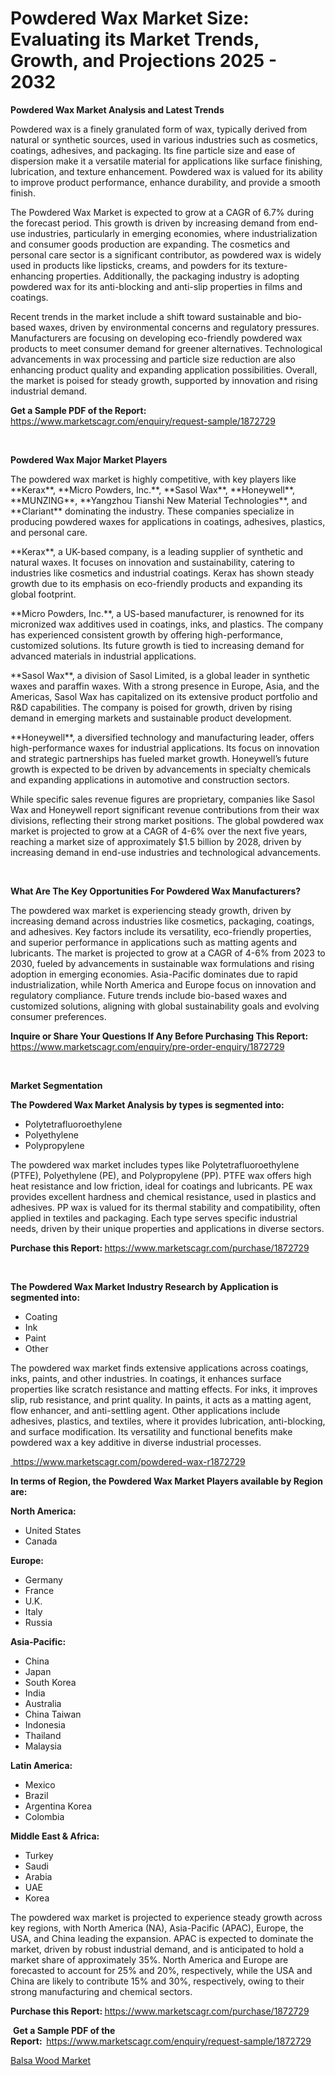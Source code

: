 <p><h1>Powdered Wax Market Size: Evaluating its Market Trends, Growth, and Projections 2025 - 2032</h1></p><p><strong>Powdered Wax Market Analysis and Latest Trends</strong></p>
<p><p>Powdered wax is a finely granulated form of wax, typically derived from natural or synthetic sources, used in various industries such as cosmetics, coatings, adhesives, and packaging. Its fine particle size and ease of dispersion make it a versatile material for applications like surface finishing, lubrication, and texture enhancement. Powdered wax is valued for its ability to improve product performance, enhance durability, and provide a smooth finish.</p><p>The Powdered Wax Market is expected to grow at a CAGR of 6.7% during the forecast period. This growth is driven by increasing demand from end-use industries, particularly in emerging economies, where industrialization and consumer goods production are expanding. The cosmetics and personal care sector is a significant contributor, as powdered wax is widely used in products like lipsticks, creams, and powders for its texture-enhancing properties. Additionally, the packaging industry is adopting powdered wax for its anti-blocking and anti-slip properties in films and coatings.</p><p>Recent trends in the market include a shift toward sustainable and bio-based waxes, driven by environmental concerns and regulatory pressures. Manufacturers are focusing on developing eco-friendly powdered wax products to meet consumer demand for greener alternatives. Technological advancements in wax processing and particle size reduction are also enhancing product quality and expanding application possibilities. Overall, the market is poised for steady growth, supported by innovation and rising industrial demand.</p></p>
<p><strong>Get a Sample PDF of the Report:&nbsp;</strong> <a href="https://www.marketscagr.com/enquiry/request-sample/1872729?utm_campaign=1889&utm_medium=2&utm_source=Github&utm_content=ia&utm_term=25012025&utm_id=powdered-wax">https://www.marketscagr.com/enquiry/request-sample/1872729</a></p>
<p>&nbsp;</p>
<p><strong>Powdered Wax Major Market Players</strong></p>
<p><p>The powdered wax market is highly competitive, with key players like **Kerax**, **Micro Powders, Inc.**, **Sasol Wax**, **Honeywell**, **MUNZING**, **Yangzhou Tianshi New Material Technologies**, and **Clariant** dominating the industry. These companies specialize in producing powdered waxes for applications in coatings, adhesives, plastics, and personal care.</p><p>**Kerax**, a UK-based company, is a leading supplier of synthetic and natural waxes. It focuses on innovation and sustainability, catering to industries like cosmetics and industrial coatings. Kerax has shown steady growth due to its emphasis on eco-friendly products and expanding its global footprint.</p><p>**Micro Powders, Inc.**, a US-based manufacturer, is renowned for its micronized wax additives used in coatings, inks, and plastics. The company has experienced consistent growth by offering high-performance, customized solutions. Its future growth is tied to increasing demand for advanced materials in industrial applications.</p><p>**Sasol Wax**, a division of Sasol Limited, is a global leader in synthetic waxes and paraffin waxes. With a strong presence in Europe, Asia, and the Americas, Sasol Wax has capitalized on its extensive product portfolio and R&D capabilities. The company is poised for growth, driven by rising demand in emerging markets and sustainable product development.</p><p>**Honeywell**, a diversified technology and manufacturing leader, offers high-performance waxes for industrial applications. Its focus on innovation and strategic partnerships has fueled market growth. Honeywell’s future growth is expected to be driven by advancements in specialty chemicals and expanding applications in automotive and construction sectors.</p><p>While specific sales revenue figures are proprietary, companies like Sasol Wax and Honeywell report significant revenue contributions from their wax divisions, reflecting their strong market positions. The global powdered wax market is projected to grow at a CAGR of 4-6% over the next five years, reaching a market size of approximately $1.5 billion by 2028, driven by increasing demand in end-use industries and technological advancements.</p></p>
<p>&nbsp;</p>
<p><strong>What Are The Key Opportunities For Powdered Wax Manufacturers?</strong></p>
<p><p>The powdered wax market is experiencing steady growth, driven by increasing demand across industries like cosmetics, packaging, coatings, and adhesives. Key factors include its versatility, eco-friendly properties, and superior performance in applications such as matting agents and lubricants. The market is projected to grow at a CAGR of 4-6% from 2023 to 2030, fueled by advancements in sustainable wax formulations and rising adoption in emerging economies. Asia-Pacific dominates due to rapid industrialization, while North America and Europe focus on innovation and regulatory compliance. Future trends include bio-based waxes and customized solutions, aligning with global sustainability goals and evolving consumer preferences.</p></p>
<p><strong>Inquire or Share Your Questions If Any Before Purchasing This Report:</strong> <a href="https://www.marketscagr.com/enquiry/pre-order-enquiry/1872729?utm_campaign=1889&utm_medium=2&utm_source=Github&utm_content=ia&utm_term=25012025&utm_id=powdered-wax">https://www.marketscagr.com/enquiry/pre-order-enquiry/1872729</a></p>
<p>&nbsp;</p>
<p><strong>Market Segmentation</strong></p>
<p><strong>The Powdered Wax Market Analysis by types is segmented into:</strong></p>
<p><ul><li>Polytetrafluoroethylene</li><li>Polyethylene</li><li>Polypropylene</li></ul></p>
<p><p>The powdered wax market includes types like Polytetrafluoroethylene (PTFE), Polyethylene (PE), and Polypropylene (PP). PTFE wax offers high heat resistance and low friction, ideal for coatings and lubricants. PE wax provides excellent hardness and chemical resistance, used in plastics and adhesives. PP wax is valued for its thermal stability and compatibility, often applied in textiles and packaging. Each type serves specific industrial needs, driven by their unique properties and applications in diverse sectors.</p></p>
<p><strong>Purchase this Report:&nbsp;</strong><a href="https://www.marketscagr.com/purchase/1872729?utm_campaign=1889&utm_medium=2&utm_source=Github&utm_content=ia&utm_term=25012025&utm_id=powdered-wax">https://www.marketscagr.com/purchase/1872729</a></p>
<p>&nbsp;</p>
<p><strong>The Powdered Wax Market Industry Research by Application is segmented into:</strong></p>
<p><ul><li>Coating</li><li>Ink</li><li>Paint</li><li>Other</li></ul></p>
<p><p>The powdered wax market finds extensive applications across coatings, inks, paints, and other industries. In coatings, it enhances surface properties like scratch resistance and matting effects. For inks, it improves slip, rub resistance, and print quality. In paints, it acts as a matting agent, flow enhancer, and anti-settling agent. Other applications include adhesives, plastics, and textiles, where it provides lubrication, anti-blocking, and surface modification. Its versatility and functional benefits make powdered wax a key additive in diverse industrial processes.</p></p>
<p><a href="https://www.marketscagr.com/powdered-wax-r1872729?utm_campaign=1889&utm_medium=2&utm_source=Github&utm_content=ia&utm_term=25012025&utm_id=powdered-wax">&nbsp;https://www.marketscagr.com/powdered-wax-r1872729</a></p>
<p><strong>In terms of Region, the Powdered Wax Market Players available by Region are:</strong></p>
<p>
    <p> <strong> North America: </strong>
        <ul>
            <li>United States</li>
            <li>Canada</li>
        </ul>
        </p> 
    <p> <strong> Europe: </strong>
        <ul>
            <li>Germany</li>
            <li>France</li>
            <li>U.K.</li>
            <li>Italy</li>
            <li>Russia</li>
        </ul>
        </p> 
    <p> <strong> Asia-Pacific: </strong>
        <ul>
            <li>China</li>
            <li>Japan</li>
            <li>South Korea</li>
            <li>India</li>
            <li>Australia</li>
            <li>China Taiwan</li>
            <li>Indonesia</li>
            <li>Thailand</li>
            <li>Malaysia</li>
        </ul>
        </p> 
    <p> <strong> Latin America: </strong>
        <ul>
            <li>Mexico</li>
            <li>Brazil</li>
            <li>Argentina Korea</li>
            <li>Colombia</li>
        </ul>
        </p> 
    <p> <strong> Middle East & Africa: </strong>
        <ul>
            <li>Turkey</li>
            <li>Saudi</li>
            <li>Arabia</li>
            <li>UAE</li>
            <li>Korea</li>
        </ul>
    </p>
    </p>
<p><p>The powdered wax market is projected to experience steady growth across key regions, with North America (NA), Asia-Pacific (APAC), Europe, the USA, and China leading the expansion. APAC is expected to dominate the market, driven by robust industrial demand, and is anticipated to hold a market share of approximately 35%. North America and Europe are forecasted to account for 25% and 20%, respectively, while the USA and China are likely to contribute 15% and 30%, respectively, owing to their strong manufacturing and chemical sectors.</p></p>
<p><strong>Purchase this Report: </strong><a href="https://www.marketscagr.com/purchase/1872729?utm_campaign=1889&utm_medium=2&utm_source=Github&utm_content=ia&utm_term=25012025&utm_id=powdered-wax">https://www.marketscagr.com/purchase/1872729</a></p>
<p>&nbsp;<strong>Get a Sample PDF of the Report:&nbsp;&nbsp;</strong><a href="https://www.marketscagr.com/enquiry/request-sample/1872729?utm_campaign=1889&utm_medium=2&utm_source=Github&utm_content=ia&utm_term=25012025&utm_id=powdered-wax">https://www.marketscagr.com/enquiry/request-sample/1872729</a></p>
<p><strong></strong></p>
<p><p><a href="https://github.com/prosalinda88/Market-Research-Report-List-7/blob/main/balsa-wood-market.md?utm_campaign=1889&utm_medium=2&utm_source=Github&utm_content=ia&utm_term=25012025&utm_id=powdered-wax">Balsa Wood Market</a></p></p>